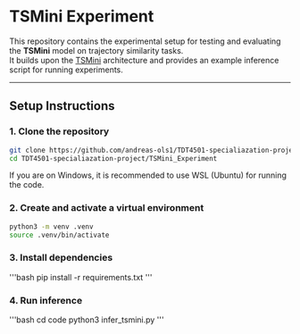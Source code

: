 # TSMini Experiment

This repository contains the experimental setup for testing and evaluating the **TSMini** model on trajectory similarity tasks.  
It builds upon the [TSMini](https://github.com/changyanchuan/TSMini) architecture and provides an example inference script for running experiments.

---

## Setup Instructions

### 1. Clone the repository
```bash
git clone https://github.com/andreas-ols1/TDT4501-specialiazation-project.git
cd TDT4501-specialiazation-project/TSMini_Experiment
```

If you are on Windows, it is recommended to use WSL (Ubuntu) for running the code.

### 2. Create and activate a virtual environment
```bash
python3 -m venv .venv
source .venv/bin/activate
```

### 3. Install dependencies
'''bash
pip install -r requirements.txt
'''

### 4. Run inference
'''bash
cd code
python3 infer_tsmini.py
'''